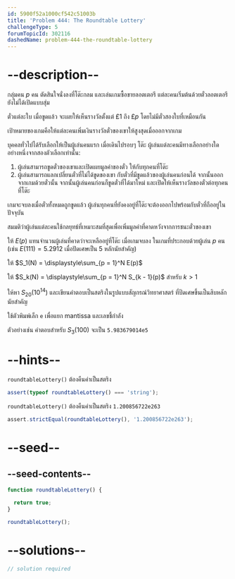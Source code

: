 ```yaml
---
id: 5900f52a1000cf542c51003b
title: 'Problem 444: The Roundtable Lottery'
challengeType: 5
forumTopicId: 302116
dashedName: problem-444-the-roundtable-lottery
---
```


# --description--

กลุ่มคน $p$ คน ตัดสินใจนั่งลงที่โต๊ะกลม และเล่นเกมซื้อขายลอตเตอรี แต่ละคนเริ่มต้นด้วยตั๋วลอตเตอรียังไม่ได้เปิดแบบสุ่ม  

ตั๋วแต่ละใบ เมื่อขูดแล้ว จะเผยให้เห็นรางวัลตั้งแต่ £1 ถึง £$p$ โดยไม่มีตั๋วสองใบที่เหมือนกัน 

เป้าหมายของเกมคือให้แต่ละคนเพิ่มเงินรางวัลตั๋วของเขาให้สูงสุดเมื่อออกจากเกม

บุคคลทั่วไปได้รับเลือกให้เป็นผู้เล่นคนแรก เมื่อเดินไปรอบๆ โต๊ะ ผู้เล่นแต่ละคนมีทางเลือกอย่างใดอย่างหนึ่งจากสองตัวเลือกเท่านั้น:

1. ผู้เล่นสามารถขูดตั๋วของเขาและเปิดเผยมูลค่าของตั๋ว ให้กับทุกคนที่โต๊ะ
2. ผู้เล่นสามารถแลกเปลี่ยนตั๋วที่ไม่ได้ขูดของเขา กับตั๋วที่มีขูดแล้วของผู้เล่นคนก่อนได้ จากนั้นออกจากเกมด้วยตั๋วนั้น จากนั้นผู้เล่นคนก่อนก็ขูดตั๋วที่ได้มาใหม่ และเปิดให้เห็นรางวัลของตั๋วต่อทุกคนที่โต๊ะ

เกมจะจบลงเมื่อตั๋วทั้งหมดถูกขูดแล้ว ผู้เล่นทุกคนที่ยังคงอยู่ที่โต๊ะจะต้องออกไปพร้อมกับตั๋วที่ถืออยู่ในปัจจุบัน

สมมติว่าผู้เล่นแต่ละคนใช้กลยุทธ์ที่เหมาะสมที่สุดเพื่อเพิ่มมูลค่าที่คาดหวังจากการชนะตั๋วของเขา

ให้ $E(p)$ แทนจำนวนผู้เล่นที่คาดว่าจะเหลืออยู่ที่โต๊ะ เมื่อเกมจบลง ในเกมที่ประกอบด้วยผู้เล่น $p$ คน (เช่น $E(111) = 5.2912$ เมื่อปัดเศษเป็น 5 หลักนัยสำคัญ)

ให้ $S_1(N) = \displaystyle\sum_{p = 1}^N E(p)$

ให้ $S_k(N) = \displaystyle\sum_{p = 1}^N S_{k - 1}(p)$ สำหรับ $k > 1$

ให้หา $S_{20}({10}^{14})$ และเขียนคำตอบเป็นสตริงในรูปแบบสัญกรณ์วิทยาศาสตร์ ที่ปัดเศษขึ้นเป็นสิบหลักนัยสำคัญ 

ใช้ตัวพิมพ์เล็ก `e` เพื่อแยก mantissa และเลขชี้กำลัง 

ตัวอย่างเช่น คำตอบสำหรับ $S_3(100)$ จะเป็น `5.983679014e5`

# --hints--

`roundtableLottery()` ต้องคืนค่าเป็นสตริง

```js
assert(typeof roundtableLottery() === 'string');
```

`roundtableLottery()` ต้องคืนค่าเป็นสตริง `1.200856722e263`

```js
assert.strictEqual(roundtableLottery(), '1.200856722e263');
```

# --seed--

## --seed-contents--

```js
function roundtableLottery() {

  return true;
}

roundtableLottery();
```

# --solutions--

```js
// solution required
```
